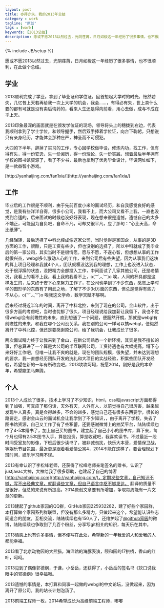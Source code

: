 ```yaml
---
layout: post
title: 亦得亦失，我的2013年总结
category : work
tagline: "原创"
tags : [work]
keywords: [2013总结]
description: 愿或不愿2013以然过去，光阴荏苒，日月如梭这一年经历了很多事情，也不很顺利，在此做个总结。
---
```

{% include JB/setup %}

愿或不愿2013以然过去，光阴荏苒，日月如梭这一年经历了很多事情，也不很顺利，在此做个总结。

## 学业 ##

2013顺利完成了学业，拿到了毕业证和学位证，回首想起大学时的时光，怅然若失，几忆昔上天若再给我一次上大学的机会，我会……，有得必有失，世上卖什么要的都有可就是没有卖后悔药的，看来人生还是得向前看，用心去做，成与不成在乎上天。

2013印象最深的画面就是在颁发学位证的现场，领导将头上的穗拨到右边，代表我顺利拿到了学士学位，和领导握手，然后双手捧着学位证，向台下鞠躬，只想说只有亲身经历，才能体会那种庄严，神圣而不可侵犯。

大四的下半年，辞掉了实习的工作，专心回学校做毕设，修炼内功，找工作，但有得有失，得一份安逸，失一份阅历，得一份理论，失一份实践，想着最后半年拥有学校的图书馆资源了，看了不少书，最后也拿到了优秀毕业设计，毕设网址如下，是一款益智小游戏。

[http://yanhaijing.com/fan1xia/](http://yanhaijing.com/fan1xia/)

## 工作 ##

毕业后的工作很是不顺利，由于先前百度小米的面试经历，和自我感觉良好的感觉，是我有些洋洋自得，很多小公司，我看不上，而大公司又看不上我，一直也没找到合适的，后来面试的时候也没好好表现，现在想来很是遗憾，遗憾自己的太多不端正，可能因为自负吧，自命不凡，可却又很平凡，应了那句：“心比天高，命比纸薄”。

几经辗转，最后选择了中科北控成像这家公司，当时觉得是家国企，从事的是3D方面的工作，很酷，只是工资有些少，但也没别的选择了，所以中科就成了我毕业后的第一家公司，其实当时不是很情愿，愿与不愿，不遂心智，但想想从事的工作就很兴奋，webgl多么激动人心的工作，来到公司后有些失望，因为从事我们这块的算上项目经理和我就4个人，团队规模没达到我的理想，工作上也没进入状态，处于很浮躁的状态，没把精力全部投入工作，中间面试了几家其他公司，还是老情况，我看上的看不上我，看上我的我看不上，o(︶︿︶)o 唉，人间的杯具都是这样发生的，后来终于安下心来努力工作了，在公司也学到了不少东西，感觉上学时学的图形学的东西有了用武之地，了解了不少3d方面的东西，但总是觉得有些力不从心，o(︶︿︶)o 唉我这文学命，数学天赋不够啊。

后来经过将近半年的时间，离开了中科北控，来到了现在的公司，金山软件，出于很多方面的考虑吧，当时也忧郁了很久，项目经理说给我加薪让我留下，我也不觉得webgl会有前瞻性的未来，直到想通了一个问题，便豁然开朗，那就是webgl有前瞻性的未来，和我在哪个公司没关系，我在别的公司一样可以搞webgl，便毅然离开了中科北控，但还是要感谢原公司，给了我机会，让我成长了很多。

两次面试精力终于让我来到了金山，在新公司熟悉一个新环境，其实是我不擅长的事，但总算进了一个算是大公司的半互联网公司，工资待遇也有大幅提高，塌下心来好好工作吧，但唯一让我不爽的就是，现在的团队规模，很失望，并未达到理想的要求，我一直想经历团队开发的洗礼和大项目的实战经验，积累些团队开发经验，希望在新的一年有所改变吧，2013坎坎坷坷，祝愿2014，刚好是我的本命年，希望能策马奔腾。

## 个人 ##

2013个人成长了很多，技术上学习了不少知识，html，css和javascript方面都得到了加强，可真应了那句话，天外有天，人外有人，以前觉得自己很厉害，越来越发现牛人真多，真是会得越多，不会的越多，感觉自己还有很多东西要学，很长的路要走，感谢金山云的面试机会让我学到了不少知识，，由于离开了学校，失去了图书馆资源，自己又工作了有了些积蓄，还要感谢微博上的抽奖平台，陆陆续续也中了4-5本赠书了，加上自己买的图书，建立起了自己小小的图书库，算下来，每个月也得有2.5本图书入手，算是投资，算是收藏吧，我喜欢读书，不过最近一段时间受室友的影像，下班后很少读书了，被非诚勿扰，快乐大本营，爱情保卫战，等娱乐节目包围，最近更是跟着看爱情公寓4，2014不能在这样了，要合理规划下班时间，娱乐学习两不误。

2013有幸认识了李松峰老师，还获得了松峰老师亲笔签名的赠书，认识了justjavac大神，大神给我了很多帮助，也建起了自己的博客[http://yanhaijing.com](http://yanhaijing.com/)，定期发些文章，自己知识不够，写不出经典文章，就翻译些文章，但自己语言中枢不够发达， 翻译的质量不是很好，但总的来说有所提高，2014原创文章要有所增加，争取每周能有一片文章的更新。

2013建起了github家园的QQ群，GitHub家园225932282，建了好些个家园群，本打算做个家园系列群联盟，但没有那么多精力，只做起来这个，希望能认识些志同道合的朋友，互相交流，陆陆续续也有150人了，还维护起了[@github家园](http://weibo.com/githubchina)的微博，陆陆续续也争取到了几百个粉丝，分享写git相关的知识，每天乐在其中。

2013情感上也有许多事情，但不便写在此处，希望新的一年我爱的人和爱我的人都能幸福。

2013看了北京动物园的大熊猫，海洋馆的海豚表演，颐和园的17拱桥，香山的红叶，呵呵。

2013见到了偶像郭德纲，于谦，小岳岳，还获得了，小岳岳的签名书《钦口说我眼中的郭德纲》很幸福哦。

2013遗憾的事情是，本打算和同事一起做的webgl的中文论坛，没做起来，因为离开了原公司，我的站长计划泡汤了。

2013前端工程师一枚，2014希望成长为高级前端工程师，嘟嘟
